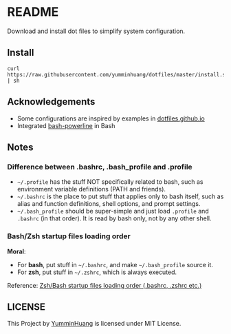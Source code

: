 README
===

Download and install dot files to simplify system configuration.

## Install
```
curl https://raw.githubusercontent.com/yumminhuang/dotfiles/master/install.sh | sh
```

## Acknowledgements

* Some configurations are inspired by examples in [dotfiles.github.io](https://dotfiles.github.io)
* Integrated [bash-powerline](https://github.com/riobard/bash-powerline) in Bash

## Notes
### Difference between .bashrc, .bash_profile and .profile
* `~/.profile` has the stuff NOT specifically related to bash, such as environment variable definitions (PATH and friends).
* `~/.bashrc` is the place to put stuff that applies only to bash itself, such as alias and function definitions, shell options, and prompt settings.
* `~/.bash_profile` should be super-simple and just load `.profile` and `.bashrc` (in that order). It is read by bash only, not by any other shell.

### Bash/Zsh startup files loading order
**Moral**:

* For **bash**, put stuff in `~/.bashrc`, and make `~/.bash_profile` source it.
* For **zsh**, put stuff in `~/.zshrc`, which is always executed.

Reference: [Zsh/Bash startup files loading order (.bashrc, .zshrc etc.)](https://shreevatsa.wordpress.com/2008/03/30/zshbash-startup-files-loading-order-bashrc-zshrc-etc/)


## LICENSE
This Project by [YumminHuang](https://github.com/yumminhuang) is licensed under MIT License.
